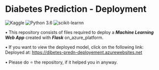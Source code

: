 # Diabetes Prediction - Deployment
![Kaggle](https://img.shields.io/badge/Dataset-Kaggle-blue.svg) ![Python 3.6](https://img.shields.io/badge/Python-3.6-brightgreen.svg) ![scikit-learnn](https://img.shields.io/badge/Library-Scikit_Learn-orange.svg)

• This repository consists of files required to deploy a ___Machine Learning Web App___ created with ___Flask___ on_azure_platform.

• If you want to view the deployed model, click on the following link:
Deployed at: https://dibetes-predn-deployement.azurewebsites.net


• Please do ⭐ the repository, if it helped you in anyway.


